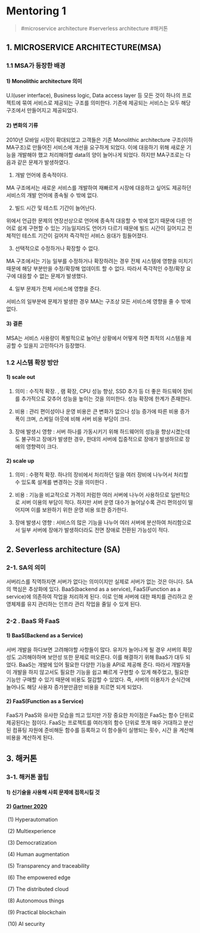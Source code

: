 # Mentoring 1

> #microservice architecture #serverless architecture #해커톤



## 1.  MICROSERVICE ARCHITECTURE(MSA)

### 1.1 MSA가 등장한 배경



#### 1) Monolithic architecture 의미

U.I(user interface), Business logic, Data access layer 등 모든 것이 하나의 프로젝트에 묶여 서비스로 제공되는 구조를 의미한다. 기존에 제공되는 서비스는 모두 해당 구조에서 만들어지고 제공되었다.

#### 2) 변화의 기류

2010년 모바일 시장이 확대되었고 고객들은 기존 Monolithic architecture 구조(이하 MA구조)로 만들어진 서비스에 개선을 요구하게 되었다. 이에 대응하기 위해 새로운 기능을 개발해야 했고 처리해야할 data의 양이 늘어나게 되었다. 하지만 MA구조로는 다음과 같은 문제가 발생하였다.

1) 개발 언어에 종속적이다.

 MA 구조에서는 새로운 서비스를 개발하여 재빠르게 시장에 대응하고 싶어도 제공하던 서비스의 개발 언어에 종속될 수 밖에 없다. 

2)  빌드 시간 및 테스트 기간이 늘어난다.

 위에서 언급한 문제의 연장선상으로 언어에 종속적 대응할 수 밖에 없기 때문에 다른 언어로 쉽게 구현할 수 있는 기능일지라도 언어가 다르기 때문에 빌드 시간이 길어지고 전체적인 테스트 기간이 길어저 즉각적인 서비스 응대가 힘들어졌다. 

3) 선택적으로 수정하거나 확장할 수 없다.

MA 구조에서는 기능 일부를 수정하거나 확장하려는 경우 전체 시스템에 영향을 미치기 때문에 해당 부분만을 수정/확장해 업데이트 할 수 없다.  따라서 즉각적인 수정/확장 요구에 대응할 수 없는 문제가 발생했다.

4) 일부 문제가 전체 서비스에 영향을 준다. 

서비스의 일부분에 문제가 발생한 경우 MA는 구조상 모든 서비스에 영향을 줄 수 밖에 없다.

#### 3) 결론

MSA는 서비스 사용량이 폭발적으로 늘어난 상황에서 어떻게 하면 최적의 시스템을 제공할 수 있을지 고민하다가 등장했다.



### 1.2 시스템 확장 방안

#### 1) scale out 
1) 의미 : 수직적 확장. , 램 확장, CPU 성능 향상, SSD 추가 등 더 좋은 하드웨어 장비를 추가적으로 갖추어 성능을 높이는 것을 의미한다. 성능 확장에 한계가 존재한다.

2) 비용 :  관리 편이성이나 운영 비용은 큰 변화가 없으나 성능 증가에 따른 비용 증가폭이 크며, 스케일 아웃에 비해 서버 비용 부담이 크다.


3) 장애 발생시 영향 : 서버 하나를 가동시키기 위해 하드웨어의 성능을 향상시켰는데도 불구하고 장애가 발생한 경우, 한대의 서버에 집중적으로 장애가 발생하므로 장애의 영향력이 크다.

#### 2) scale up
1) 의미 : 수평적 확장. 하나의 장비에서 처리하던 일을 여러 장비에 나누어서 처리할 수 있도록 설계를 변경하는 것을 의미한다 .

2) 비용 :  기능을 비교적으로 가격이 저럼한 여러 서버에 나누어 사용하므로 일반적으로 서버 이용의 부담이 적다. 하지만 서버 운영 대수가 늘어날수록 관리 편의성이 떨어지며 이를 보완하기 위한 운영 비용 또한 증가한다.

3) 장애 발생시 영향 : 서비스의 많은 기능을 나누어 여러 서버에 분산하여 처리함으로서 일부 서버에 장애가 발생하더라도 전면 장애로 전환된 가능성이 적다.



## 2. Severless architecture (SA)

### 2-1. SA의 의미

서버리스를 직역하자면 서버가 없다는 의미이지만 실제로 서버가 없는 것은 아니다. SA의 핵심은 추상화에 있다. BaaS(backend as a service), FaaS(Function as a service)에 의존하여 작업을 처리하게 된다.  이로 인해 서버에 대한 패치를 관리하고 운영체제를 유지 관리하는 인프라 관리 작업을 줄일 수 있게 된다.

### 2-2 . BaaS 와 FaaS

#### 1) BaaS(Backend as a Service)

 서버 개발을 하다보면 고려해야할 사항들이 많다. 유저가 늘어나게 될 경우 서버의 확장성도 고려해야하며 보안성 또한 문제로 떠오른다. 이를 해결하기 위해 BaaS가 대두 되었다. BaaS는 개발에 있어 필요한 다양한 기능을 API로 제공해 준다. 따라서 개발자들이 개발을 하지 않고서도 필요한 기능을 쉽고 빠르게 구현할 수 있게 해주었고, 필요한 기능만 구매할 수 있기 때문에 비용도 절감할 수 있었다. 즉, 서버의 이용자가 순식간에 늘어나도 해당 사용자 증가분만큼만 비용을 치르면 되게 되었다.

#### 2) FaaS(Function as a Service) 

 FaaS가 PaaS와 유사한 모습을 띄고 있지만 가장 중요한 차이점은 FaaS는 함수 단위로 제공된다는 점이다. FaaS는 프로젝트를 여러개의 함수 단위로 쪼개 매우 거대하고 분산된 컴퓨팅 자원에 준비해둔 함수를 등록하고 이 함수들이 실행되는 횟수, 시간 을 계산해 비용을 계산하게 된다.


## 3. 해커톤

### 3-1. 해커톤 꿀팁

#### 1) 신기술을 사용해 사회 문제에 접목시킬 것

#### 2) [Gartner 2020 ](https://www.gartner.com/smarterwithgartner/gartner-top-10-strategic-technology-trends-for-2020/)

​	(1) Hyperautomation

​	(2) Multiexperience

​	(3) Democratization

​	(4) Human augmentation

​	(5) Transparency and traceability

​	(6) The empowered edge

​	(7) The distributed cloud

​	(8) Autonomous things

​	(9) Practical blockchain

​	(10) AI security

